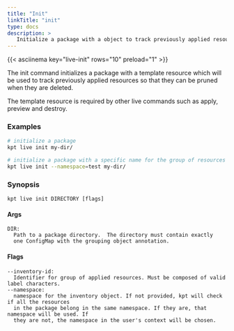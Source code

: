 ```yaml
---
title: "Init"
linkTitle: "init"
type: docs
description: >
   Initialize a package with a object to track previously applied resources
---
```

<!--mdtogo:Short
    Initialize a package with a object to track previously applied resources
-->

{{< asciinema key="live-init" rows="10" preload="1" >}}

<!--mdtogo:Long-->
The init command initializes a package with a template resource which will
be used to track previously applied resources so that they can be pruned
when they are deleted.

The template resource is required by other live commands
such as apply, preview and destroy.
<!--mdtogo-->

### Examples
<!--mdtogo:Examples-->
```sh
# initialize a package
kpt live init my-dir/
```

```sh
# initialize a package with a specific name for the group of resources
kpt live init --namespace=test my-dir/
```
<!--mdtogo-->

### Synopsis

```
kpt live init DIRECTORY [flags]
```

#### Args

```
DIR:
  Path to a package directory.  The directory must contain exactly
  one ConfigMap with the grouping object annotation.
```

#### Flags

```
--inventory-id:
  Identifier for group of applied resources. Must be composed of valid label characters.
--namespace:
  namespace for the inventory object. If not provided, kpt will check if all the resources
  in the package belong in the same namespace. If they are, that namespace will be used. If
  they are not, the namespace in the user's context will be chosen.
```
